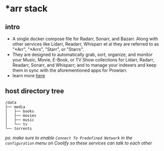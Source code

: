 # \*arr stack

## intro

- A single docker compose file for Radarr, Sonarr, and Bazarr.
  Along with other services like Lidarr, Readarr, Whisparr et al they are referred
  to as "*Arr", "*Arrs", "Starr", or "Starrs".
- They are designed to automatically grab, sort, organize, and monitor your
  Music, Movie, E-Book, or TV Show collections for Lidarr, Radarr, Readarr,
  Sonarr, and Whisparr; and to manage your indexers and keep them in sync with
  the aforementioned apps for Prowlarr.
- learn more [here](https://wiki.servarr.com/)

## host directory tree

```tree
/data
├── media
│   ├── books
│   ├── movies
│   ├── music
│   └── tv
└── torrents
```

_ps: make sure to enable `Connect To Predefined Network` in the `configuration`
menu on Coolify so these services can talk to each other_
